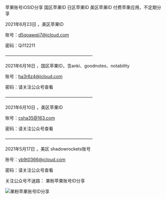 苹果账号iOSID分享
国区苹果ID
日区苹果ID
美区苹果ID
付费苹果应用，不定期分享


2021年6月23日 ，美区苹果ID

账号：d5qoawqji7@icloud.com

密码：Qi112211

————————————————————

2021年6月16日 ，国区苹果ID，含anki、goodnotes、notability


账号：ha3r6z4@icloud.com

密码：请关注公众号查看

————————————————————


2021年6月10日 ，美区苹果ID


账号：csha35@163.com

密码：请关注公众号查看


————————————————————


2021年5月17日 ，美区 shadowrockets账号


账号：yb9t0366@icloud.com

密码：请关注公众号查看



关注公众号不迷路：
果粉苹果账号ID分享

![果粉苹果账号ID分享](https://www.hualigs.cn/image/609b94aabc6d5.jpg)

